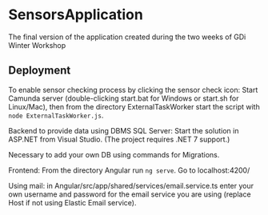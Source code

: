 # SensorsApplication
The final version of the application created during the two weeks of GDi Winter Workshop

## Deployment

To enable sensor checking process by clicking the sensor check icon:
Start Camunda server (double-clicking start.bat for Windows or start.sh for Linux/Mac), then from the directory ExternalTaskWorker start the script with `node ExternalTaskWorker.js`.

Backend to provide data using DBMS SQL Server:
Start the solution in ASP.NET from Visual Studio.
(The project requires .NET 7 support.)

Necessary to add your own DB using commands for Migrations.

Frontend:
From the directory Angular run `ng serve`.
Go to localhost:4200/

Using mail: in Angular/src/app/shared/services/email.service.ts enter your own username and password for the email service you are using (replace Host if not using Elastic Email service).

